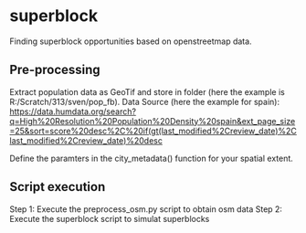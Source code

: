# superblock
Finding superblock opportunities based on openstreetmap data.

Pre-processing
---------------
Extract population data as GeoTif and store in folder (here the example is R:/Scratch/313/sven/pop_fb).
Data Source (here the example for spain):  https://data.humdata.org/search?q=High%20Resolution%20Population%20Density%20spain&ext_page_size=25&sort=score%20desc%2C%20if(gt(last_modified%2Creview_date)%2Clast_modified%2Creview_date)%20desc 

Define the paramters in the city_metadata() function for your spatial extent.


Script execution
---------------
Step 1: Execute the preprocess_osm.py script to obtain osm data
Step 2: Execute the superblock script to simulat superblocks
